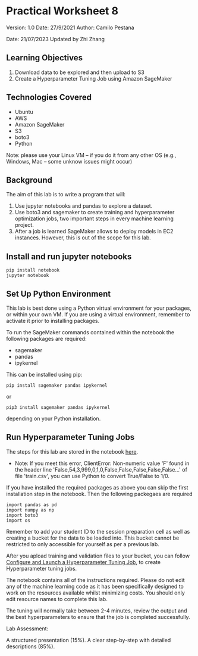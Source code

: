 # Practical Worksheet 8

Version: 1.0 Date: 27/9/2021 Author: Camilo Pestana

Date: 21/07/2023 Updated by Zhi Zhang

## Learning Objectives

1. Download data to be explored and then upload to S3
2. Create a Hyperparameter Tuning Job using Amazon SageMaker

## Technologies Covered

* Ubuntu
* AWS
* Amazon SageMaker
* S3
* boto3
* Python

Note: please use your Linux VM – if you do it from any other OS (e.g., Windows, Mac – some unknow issues might occur)

## Background

The aim of this lab is to write a program that will:

1. Use jupyter notebooks and pandas to explore a dataset.
2. Use boto3 and sagemaker to create training and hyperparameter optimization jobs, two important steps in every machine learning project.
3. After a job is learned SageMaker allows to deploy models in EC2 instances. However, this is out of the scope for this lab.
## Install and run jupyter notebooks
```
pip install notebook
jupyter notebook
```

## Set Up Python Environment

This lab is best done using a Python virtual environment for your packages, or within your own VM. If you are using a virtual environment, remember to activate it prior to installing packages.

To run the SageMaker commands contained within the notebook the following packages are required:
- sagemaker
- pandas
- ipykernel

This can be installed using pip:
```
pip install sagemaker pandas ipykernel
```
or
```
pip3 install sagemaker pandas ipykernel
```
depending on your Python installation.

## Run Hyperparameter Tuning Jobs

The steps for this lab are stored in the notebook [here](https://github.com/zhangzhics/CITS5503_Sem2_2023/tree/master/Labs/src/LabAI.ipynb).

* Note: If you meet this error, ClientError: Non-numeric value 'F' found in the header line 'False,54,3,999,0,1,0,False,False,False,False,False...' of file 'train.csv', you can use Python to convert True/False to 1/0.

If you have installed the required packages as above you can skip the first installation step in the notebook. Then the following packegaes are required 
```
import pandas as pd
import numpy as np
import boto3
import os
```

Remember to add your student ID to the session preparation cell as well as creating a bucket for the data to be loaded into. This bucket cannot be restricted to only accessible for yourself as per a previous lab.

After you apload training and validation files to your bucket, you can follow [Configure and Launch a Hyperparameter Tuning Job](https://docs.aws.amazon.com/en_kr/sagemaker/latest/dg/automatic-model-tuning-ex-tuning-job.html), to create Hyperparameter tuning jobs. 

The notebook contains all of the instructions required. Please do not edit any of the machine learning code as it has been specifically designed to work on the resources available whilst minimizing costs. You should only edit resource names to complete this lab.

The tuning will normally take between 2-4 minutes, review the output and the best hyperparameters to ensure that the job is completed successfully.


Lab Assessment:

A structured presentation (15%). A clear step-by-step with detailed descriptions (85%). 










